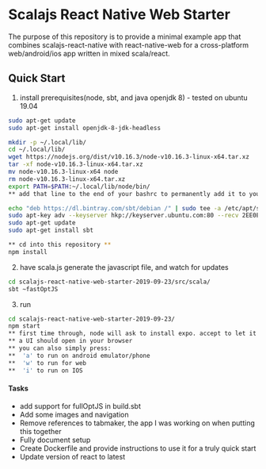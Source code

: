 # Scalajs React Native Web Starter

The purpose of this repository is to provide a minimal example app that combines scalajs-react-native with react-native-web for a cross-platform web/android/ios app written in mixed scala/react.

## Quick Start

1. install prerequisites(node, sbt, and java openjdk 8) - tested on ubuntu 19.04
```bash
sudo apt-get update
sudo apt-get install openjdk-8-jdk-headless

mkdir -p ~/.local/lib/
cd ~/.local/lib/
wget https://nodejs.org/dist/v10.16.3/node-v10.16.3-linux-x64.tar.xz
tar -xf node-v10.16.3-linux-x64.tar.xz
mv node-v10.16.3-linux-x64 node
rm node-v10.16.3-linux-x64.tar.xz
export PATH=$PATH:~/.local/lib/node/bin/
** add that line to the end of your bashrc to permanently add it to your path **

echo "deb https://dl.bintray.com/sbt/debian /" | sudo tee -a /etc/apt/sources.list.d/sbt.list
sudo apt-key adv --keyserver hkp://keyserver.ubuntu.com:80 --recv 2EE0EA64E40A89B84B2DF73499E82A75642AC823
sudo apt-get update
sudo apt-get install sbt

** cd into this repository **
npm install
```

2. have scala.js generate the javascript file, and watch for updates
```bash
cd scalajs-react-native-web-starter-2019-09-23/src/scala/
sbt ~fastOptJS
```

3. run
```bash
cd scalajs-react-native-web-starter-2019-09-23/
npm start
** first time through, node will ask to install expo. accept to let it install expo 
** a UI should open in your browser
** you can also simply press:
**  'a' to run on android emulator/phone
**  'w' to run for web
**  'i' to run on IOS
```

#### Tasks

*  add support for fullOptJS in build.sbt
*  Add some images and navigation
*  Remove references to tabmaker, the app I was working on when putting this together
*  Fully document setup
*  Create Dockerfile and provide instructions to use it for a truly quick start
*  Update version of react to latest

